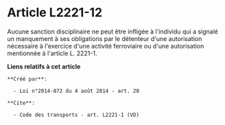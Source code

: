 # Article L2221-12

Aucune sanction disciplinaire ne peut être infligée à l'individu qui a signalé un manquement à ses obligations par le
détenteur d'une autorisation nécessaire à l'exercice d'une activité ferroviaire ou d'une autorisation mentionnée à l'article
L. 2221-1.

**Liens relatifs à cet article**

	**Créé par**:

	  - Loi n°2014-872 du 4 août 2014 - art. 20

	**Cite**:

	  - Code des transports - art. L2221-1 (VD)
